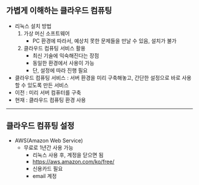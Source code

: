 ## 가볍게 이해하는 클라우드 컴퓨팅
* 리눅스 설치 방법
    1. 가상 머신 소프트웨어
        + PC 환경에 따라서, 예상치 못한 문제들을 만날 수 있음, 설치가 불가
    2. 클라우드 컴퓨팅 서비스 활용
        + 최신 기술에 익숙해진다는 장점
        + 동일한 환경에서 사용이 가능
        + 단, 설정에 따라 진행 필요
* 클라우드 컴퓨팅 서비스 : 서버 환경을 미리 구축해놓고, 간단한 설정으로 바로 사용할 수 있도록 만든 서비스
* 이전 : 미리 서버 컴퓨터를 구축
* 현재 : 클라우드 컴퓨팅 환경 사용

---
## 클라우드 컴퓨팅 설정
* AWS(Amazon Web Service)
    + 무료로 1년간 사용 가능
        - 리눅스 사용 후, 계정을 닫으면 됨
        - https://aws.amazon.com/ko/free/
        - 신용카드 필요
        - email 계정